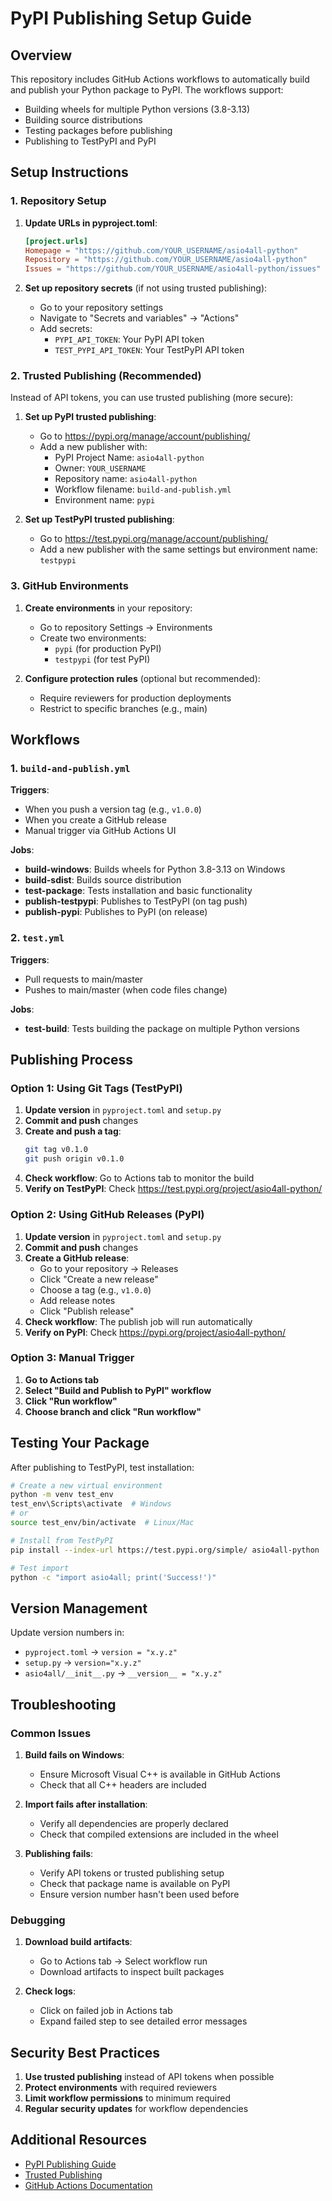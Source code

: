 # PyPI Publishing Setup Guide

## Overview

This repository includes GitHub Actions workflows to automatically build and publish your Python package to PyPI. The workflows support:

- Building wheels for multiple Python versions (3.8-3.13)
- Building source distributions
- Testing packages before publishing
- Publishing to TestPyPI and PyPI

## Setup Instructions

### 1. Repository Setup

1. **Update URLs in pyproject.toml**:
   ```toml
   [project.urls]
   Homepage = "https://github.com/YOUR_USERNAME/asio4all-python"
   Repository = "https://github.com/YOUR_USERNAME/asio4all-python"
   Issues = "https://github.com/YOUR_USERNAME/asio4all-python/issues"
   ```

2. **Set up repository secrets** (if not using trusted publishing):
   - Go to your repository settings
   - Navigate to "Secrets and variables" → "Actions"
   - Add secrets:
     - `PYPI_API_TOKEN`: Your PyPI API token
     - `TEST_PYPI_API_TOKEN`: Your TestPyPI API token

### 2. Trusted Publishing (Recommended)

Instead of API tokens, you can use trusted publishing (more secure):

1. **Set up PyPI trusted publishing**:
   - Go to https://pypi.org/manage/account/publishing/
   - Add a new publisher with:
     - PyPI Project Name: `asio4all-python`
     - Owner: `YOUR_USERNAME`
     - Repository name: `asio4all-python`
     - Workflow filename: `build-and-publish.yml`
     - Environment name: `pypi`

2. **Set up TestPyPI trusted publishing**:
   - Go to https://test.pypi.org/manage/account/publishing/
   - Add a new publisher with the same settings but environment name: `testpypi`

### 3. GitHub Environments

1. **Create environments** in your repository:
   - Go to repository Settings → Environments
   - Create two environments:
     - `pypi` (for production PyPI)
     - `testpypi` (for test PyPI)

2. **Configure protection rules** (optional but recommended):
   - Require reviewers for production deployments
   - Restrict to specific branches (e.g., main)

## Workflows

### 1. `build-and-publish.yml`

**Triggers**:
- When you push a version tag (e.g., `v1.0.0`)
- When you create a GitHub release
- Manual trigger via GitHub Actions UI

**Jobs**:
- **build-windows**: Builds wheels for Python 3.8-3.13 on Windows
- **build-sdist**: Builds source distribution
- **test-package**: Tests installation and basic functionality
- **publish-testpypi**: Publishes to TestPyPI (on tag push)
- **publish-pypi**: Publishes to PyPI (on release)

### 2. `test.yml`

**Triggers**:
- Pull requests to main/master
- Pushes to main/master (when code files change)

**Jobs**:
- **test-build**: Tests building the package on multiple Python versions

## Publishing Process

### Option 1: Using Git Tags (TestPyPI)

1. **Update version** in `pyproject.toml` and `setup.py`
2. **Commit and push** changes
3. **Create and push a tag**:
   ```bash
   git tag v0.1.0
   git push origin v0.1.0
   ```
4. **Check workflow**: Go to Actions tab to monitor the build
5. **Verify on TestPyPI**: Check https://test.pypi.org/project/asio4all-python/

### Option 2: Using GitHub Releases (PyPI)

1. **Update version** in `pyproject.toml` and `setup.py`
2. **Commit and push** changes
3. **Create a GitHub release**:
   - Go to your repository → Releases
   - Click "Create a new release"
   - Choose a tag (e.g., `v1.0.0`)
   - Add release notes
   - Click "Publish release"
4. **Check workflow**: The publish job will run automatically
5. **Verify on PyPI**: Check https://pypi.org/project/asio4all-python/

### Option 3: Manual Trigger

1. **Go to Actions tab**
2. **Select "Build and Publish to PyPI" workflow**
3. **Click "Run workflow"**
4. **Choose branch and click "Run workflow"**

## Testing Your Package

After publishing to TestPyPI, test installation:

```bash
# Create a new virtual environment
python -m venv test_env
test_env\Scripts\activate  # Windows
# or
source test_env/bin/activate  # Linux/Mac

# Install from TestPyPI
pip install --index-url https://test.pypi.org/simple/ asio4all-python

# Test import
python -c "import asio4all; print('Success!')"
```

## Version Management

Update version numbers in:
- `pyproject.toml` → `version = "x.y.z"`
- `setup.py` → `version="x.y.z"`
- `asio4all/__init__.py` → `__version__ = "x.y.z"`

## Troubleshooting

### Common Issues

1. **Build fails on Windows**:
   - Ensure Microsoft Visual C++ is available in GitHub Actions
   - Check that all C++ headers are included

2. **Import fails after installation**:
   - Verify all dependencies are properly declared
   - Check that compiled extensions are included in the wheel

3. **Publishing fails**:
   - Verify API tokens or trusted publishing setup
   - Check that package name is available on PyPI
   - Ensure version number hasn't been used before

### Debugging

1. **Download build artifacts**:
   - Go to Actions tab → Select workflow run
   - Download artifacts to inspect built packages

2. **Check logs**:
   - Click on failed job in Actions tab
   - Expand failed step to see detailed error messages

## Security Best Practices

1. **Use trusted publishing** instead of API tokens when possible
2. **Protect environments** with required reviewers
3. **Limit workflow permissions** to minimum required
4. **Regular security updates** for workflow dependencies

## Additional Resources

- [PyPI Publishing Guide](https://packaging.python.org/guides/publishing-package-distribution-releases-using-github-actions-ci-cd-workflows/)
- [Trusted Publishing](https://docs.pypi.org/trusted-publishers/)
- [GitHub Actions Documentation](https://docs.github.com/en/actions)
